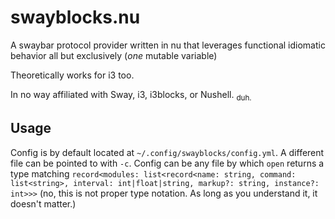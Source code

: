# swayblocks.nu

A swaybar protocol provider written in nu that leverages functional idiomatic
behavior all but exclusively (*one* mutable variable)

Theoretically works for i3 too.

In no way affiliated with Sway, i3, i3blocks, or Nushell. <sub>duh.</sub>

## Usage

Config is by default located at `~/.config/swayblocks/config.yml`. A different
file can be pointed to with `-c`. Config can be any file by which `open` returns
a type matching `record<modules: list<record<name: string, command:
list<string>, interval: int|float|string, markup?: string, instance?: int>>>`
(no, this is not proper type notation. As long as you understand it, it doesn't
matter.)
